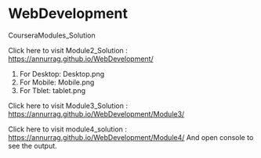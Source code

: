 # WebDevelopment
CourseraModules_Solution

Click here to visit Module2_Solution : https://annurrag.github.io/WebDevelopment/ 
1. For Desktop:  Desktop.png
2. For Mobile: Mobile.png
3. For Tblet: tablet.png

Click here to visit Module3_Solution : https://annurrag.github.io/WebDevelopment/Module3/

Click here to visit module4_solution : https://annurrag.github.io/WebDevelopment/Module4/
And open console to see the output.
